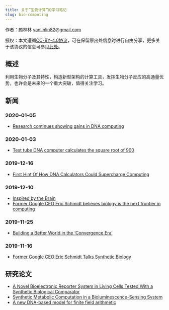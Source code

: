 ```yaml
---
title: 关于“生物计算”的学习笔记
slug: bio-computing
---
```


作者：颜林林 <yanlinlin82@gmail.com>

授权：本文遵循[CC-BY-4.0协议](LICENSE)，可在保留原出处信息时进行自由分享，更多关于该协议的信息可参见[此处](https://creativecommons.org/licenses/by/4.0/deed.zh)。

## 概述

利用生物分子及其特性，构造新型架构的计算工具，发挥生物分子反应的高通量优势，也许会是未来的一个重大突破，值得关注学习。

## 新闻

### 2020-01-05

* [Research continues showing gains in DNA computing](https://techxplore.com/news/2020-01-gains-dna.html)

### 2020-01-03

* [Test tube DNA computer calculates the square root of 900](https://www.zdnet.com/article/test-tube-dna-computer-calculates-the-square-root-of-900/)

### 2019-12-16

* [First Hint Of How DNA Calculators Could Supercharge Computing](https://insiderfinancial.net/first-hint-of-how-dna-calculators-could-supercharge-computing.html)

### 2019-12-10

* [Inspired by the Brain](https://www.newswise.com/articles/inspired-by-the-brain)
* [Former Google CEO Eric Schmidt believes biology is the next frontier in computing](https://www.cnbc.com/2019/10/02/eric-schmidt-says-hes-eyeing-biology-for-the-next-computing-frontier.html)

### 2019-11-25

* [Building a Better World in the ‘Convergence Era’](https://news.samsung.com/us/building-better-world-convergence-era/)

### 2019-11-16

* [Former Google CEO Eric Schmidt Talks Synthetic Biology](https://synbiobeta.com/former-google-ceo-eric-schmidt-talks-synthetic-biology/)

## 研究论文

* [A Novel Bioelectronic Reporter System in Living Cells Tested With a Synthetic Biological Comparator](https://doi.org/10.1038/s41598-019-43771-w)
* [Synthetic Metabolic Computation in a Bioluminescence-Sensing System](https://doi.org/10.1093/nar/gkz807)
* [A new DNA-based model for finite field arithmetic](https://doi.org/10.1016/j.heliyon.2019.e02901)
